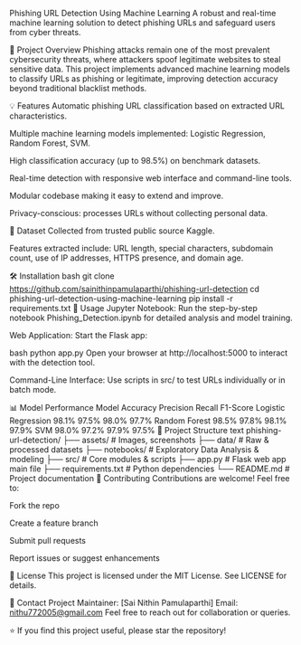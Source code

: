 Phishing URL Detection Using Machine Learning
A robust and real-time machine learning solution to detect phishing URLs and safeguard users from cyber threats.

🚩 Project Overview
Phishing attacks remain one of the most prevalent cybersecurity threats, where attackers spoof legitimate websites to steal sensitive data. This project implements advanced machine learning models to classify URLs as phishing or legitimate, improving detection accuracy beyond traditional blacklist methods.

💡 Features
Automatic phishing URL classification based on extracted URL characteristics.

Multiple machine learning models implemented: Logistic Regression, Random Forest, SVM.

High classification accuracy (up to 98.5%) on benchmark datasets.

Real-time detection with responsive web interface and command-line tools.

Modular codebase making it easy to extend and improve.

Privacy-conscious: processes URLs without collecting personal data.

📂 Dataset
Collected from trusted public source Kaggle.

Features extracted include: URL length, special characters, subdomain count, use of IP addresses, HTTPS presence, and domain age.

🛠️ Installation
bash
git clone https://github.com/sainithinpamulaparthi/phishing-url-detection
cd phishing-url-detection-using-machine-learning
pip install -r requirements.txt
🚀 Usage
Jupyter Notebook:
Run the step-by-step notebook Phishing_Detection.ipynb for detailed analysis and model training.

Web Application:
Start the Flask app:

bash
python app.py
Open your browser at http://localhost:5000 to interact with the detection tool.

Command-Line Interface:
Use scripts in src/ to test URLs individually or in batch mode.

📊 Model Performance
Model	Accuracy	Precision	Recall	F1-Score
Logistic Regression	98.1%	97.5%	98.0%	97.7%
Random Forest	98.5%	97.8%	98.1%	97.9%
SVM	98.0%	97.2%	97.9%	97.5%
📁 Project Structure
text
phishing-url-detection/
├── assets/            # Images, screenshots
├── data/              # Raw & processed datasets
├── notebooks/         # Exploratory Data Analysis & modeling
├── src/               # Core modules & scripts
├── app.py             # Flask web app main file
├── requirements.txt   # Python dependencies
└── README.md          # Project documentation
🤝 Contributing
Contributions are welcome! Feel free to:

Fork the repo

Create a feature branch

Submit pull requests

Report issues or suggest enhancements

📃 License
This project is licensed under the MIT License. See LICENSE for details.

🙋 Contact
Project Maintainer: [Sai Nithin Pamulaparthi]
Email: nithu772005@gmail.com
Feel free to reach out for collaboration or queries.

⭐ If you find this project useful, please star the repository!

